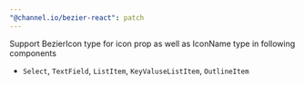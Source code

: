 ```yaml
---
"@channel.io/bezier-react": patch
---
```


Support BezierIcon type for icon prop as well as IconName type in following components

- `Select`, `TextField`, `ListItem`, `KeyValuseListItem`, `OutlineItem`
